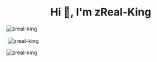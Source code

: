 <h1 align="center">Hi 👋, I'm zReal-King</h1> 
<img src="https://komarev.com/ghpvc/?username=zreal-king&label=Profile%20views&color=0e75b6&style=flat" alt="zreal-king" />
<p>&nbsp;<img align="center" src="https://github-readme-stats.vercel.app/api?username=zreal-king&show_icons=true&locale=en" alt="zreal-king" /></p>
<p><img align="left" src="https://github-readme-stats.vercel.app/api/top-langs?username=zreal-king&show_icons=true&locale=en&layout=compact" alt="zreal-king" /></p>
